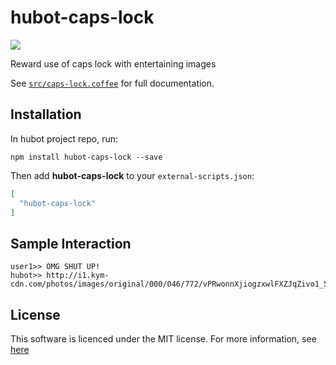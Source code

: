 # hubot-caps-lock

![](http://i1.kym-cdn.com/photos/images/original/000/046/772/vPRwonnXjiogzxwlFXZJqZivo1_500_2.jpg)

Reward use of caps lock with entertaining images

See [`src/caps-lock.coffee`](src/caps-lock.coffee) for full documentation.

## Installation

In hubot project repo, run:

`npm install hubot-caps-lock --save`

Then add **hubot-caps-lock** to your `external-scripts.json`:

```json
[
  "hubot-caps-lock"
]
```

## Sample Interaction

```
user1>> OMG SHUT UP!
hubot>> http://i1.kym-cdn.com/photos/images/original/000/046/772/vPRwonnXjiogzxwlFXZJqZivo1_500_2.jpg
```

## License
This software is licenced under the MIT license. For more information, see [here](LICENSE)

